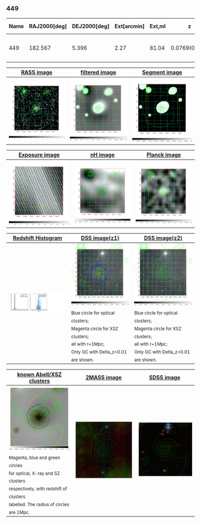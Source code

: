 <div STYLE="page-break-after: always;"></div>

### 449

|Name|RAJ2000[deg]|DEJ2000[deg] |Ext[arcmin]| Ext,ml | z | z_src| C|GC(XSZ,Delta_z<0.01)| GC(OPT,Delta_z<0.01)|GC| R_sig[arcmin] | R500[arcmin] | R500[Mpc]| CRsig[c/s] | CR500[c/s] |L500[1E44 erg/s]|F500[1E-12 erg/s/cm^2]| M500[1E14 Msun]|Tx[keV]|Cnt_sig|Beta|Rc[arcmin]|Comment|Alias|
|---|---|---|---|---|---|------|---|--------|---------|----------|---|---|---|---|---|---|---|---|---|---|---|---|---|---|
|449| 182.567| 5.396| 2.27| 81.04| 0.0769(0.005)| z1, z_xsz| B| F20, MCXC, Tar| N, W, Zw| F20, MCXC, N, Tar, W| 9.775| 10.017| 0.875| 0.303(0.037)| 0.304(0.037)| 0.862(0.059)| 5.934(0.409)| 2.05(0.07)| 3.42(0.08)| 122.0| 0.873(-0.115+0.087)| 4.617(-0.804+0.595)| -| k262|

|[RASS image](../image/449/449_img.pdf)|[filtered image](../image/449/449_fil.pdf)|[Segment image](../image/449/449_seg.pdf)|
|-------------------|--------------------|-------------------|
| <img src="../image/449/449_img.png" width="300">  | <img src="../image/449/449_fil.png" width="300">   | <img src="../image/449/449_seg.png" width="300">  |

|[Exposure image](../image/449/449_mex.pdf)| [nH image](../image/449/449_nh.pdf)| [Planck image](../image/449/449_p.pdf)|
|-------------------|--------------------|-------------------|
|<img src="../image/449/449_mex.png" width="300">   | <img src="../image/449/449_nh.png" width="300">    | <img src="../image/449/449_p.png" width="300"> |

|[Redshift Histogram](../image/449/449_zg.pdf) | [DSS image(z1)](../image/449/449_dss_z1.pdf)      |  [DSS image(z2)](../image/449/449_dss_z2.pdf)    |
|-------------------|--------------------|-------------------|
|<img src="../image/449/449_zg.png" width="300"> |<img src="../image/449/449_dss_z1.png" width="300"> <sub><br>Blue circle for optical clusters; <br>Magenta circle for XSZ clusters; <br>all with r=1Mpc; <br>Only GC with Delta_z<0.01 are shown. </sub>| <img src="../image/449/449_dss_z2.png" width="300"><sub><br>Blue circle for optical clusters; <br>Magenta circle for XSZ clusters; <br>all with r=1Mpc; <br>Only GC with Delta_z<0.01 are shown. </sub> |

|[known Abell/XSZ clusters](../image/449/449_gc.pdf) | [2MASS image](../image/449/449_2mass.pdf)      |[SDSS image](../image/449/449_sdss.pdf)   |
|-------------------|-------------------|-------------------|
|<img src=../image/449/449_gc.png width="300"> <br><sub>Magenta, blue and green circles <br>for optical, X-ray and SZ clusters <br>respectively, with redshift of clusters <br>labelled. The radius of circles <br>are 1Mpc.</sub>|<img src="../image/449/449_2mass.png" width="300">  | <img src="../image/449/449_sdss.png" width="300">  |




